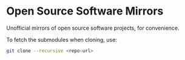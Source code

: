 #  Open Source Software Mirrors

Unofficial mirrors of open source software projects, for convenience.

To fetch the submodules when cloning, use:

~~~ sh
git clone --recursive <repo-url>
~~~

